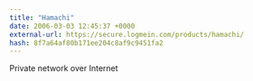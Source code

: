 ```yaml
---
title: "Hamachi"
date: 2006-03-03 12:45:37 +0000
external-url: https://secure.logmein.com/products/hamachi/
hash: 8f7a64af80b171ee204c8af9c9451fa2
---
```


Private network over Internet
